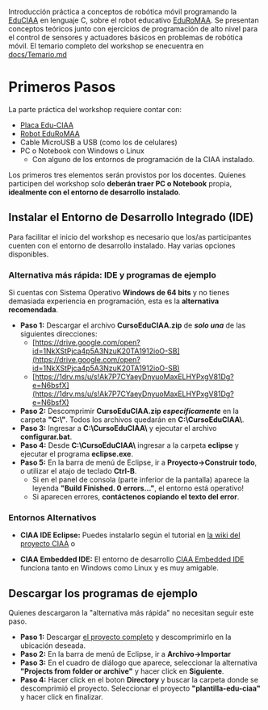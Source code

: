 Introducción práctica a conceptos de robótica móvil programando la [EduCIAA](http://www.proyecto-ciaa.com.ar/) en lenguaje C, sobre el robot educativo [EduRoMAA](https://github.com/ciiiutnfrc/eduromaa).
Se presentan conceptos teóricos junto con ejercicios de programación de alto nivel para el control de sensores y actuadores básicos en problemas de robótica móvil.
El temario completo del workshop se enecuentra en [docs/Temario.md](Temario.md) 

# Primeros Pasos

La parte práctica del workshop requiere contar con:
* [Placa Edu-CIAA](http://www.proyecto-ciaa.com.ar/devwiki/doku.php?id=desarrollo:edu-ciaa:edu-ciaa-nxp)
* [Robot EduRoMAA](https://github.com/ciiiutnfrc/eduromaa)
* Cable MicroUSB a USB (como los de celulares)
* PC o Notebook con Windows o Linux
  * Con alguno de los entornos de programación de la CIAA instalado.

Los primeros tres elementos serán provistos por los docentes. Quienes participen del workshop solo **deberán traer PC o Notebook** propia, **idealmente con el entorno de desarrollo instalado**.

## Instalar el Entorno de Desarrollo Integrado (IDE)
Para facilitar el inicio del workshop es necesario que los/as participantes cuenten con el entorno de desarrollo instalado. Hay varias opciones disponibles.

### Alternativa más rápida: IDE y programas de ejemplo
Si cuentas con Sistema Operativo **Windows de 64 bits** y no tienes demasiada experiencia en programación, esta es la **alternativa recomendada**.

- **Paso 1:** Descargar el archivo **CursoEduCIAA.zip** de **_solo una_** de las siguientes direcciones:
	- [https://drive.google.com/open?id=1NkXStPjca4p5A3NzuK20TA1912ioO-SB](https://drive.google.com/open?id=1NkXStPjca4p5A3NzuK20TA1912ioO-SB)
	- [https://1drv.ms/u/s!Ak7P7CYaeyDnyuoMaxELHYPxgV81Dg?e=N6bsfX](https://1drv.ms/u/s!Ak7P7CYaeyDnyuoMaxELHYPxgV81Dg?e=N6bsfX)
- **Paso 2:** Descomprimir **CursoEduCIAA.zip _específicamente_** en la carpeta **"C:\\"**. Todos los archivos quedarán en **C:\\CursoEduCIAA\\**.
- **Paso 3:** Ingresar a **C:\\CursoEduCIAA\\** y ejecutar el archivo **configurar.bat**.
- **Paso 4:** Desde **C:\\CursoEduCIAA\\** ingresar a la carpeta **eclipse** y ejecutar el programa **eclipse.exe**.
- **Paso 5:** En la barra de menú de Eclipse, ir a **Proyecto->Construir todo**, o utilizar el atajo de teclado **Ctrl-B**. 
  - Si en el panel de consola (parte inferior de la pantalla) aparece la leyenda **"Build Finished. 0 errors..."**, el entorno está operativo!
  - Si aparecen errores, **contáctenos copiando el texto del error**. 

### Entornos Alternativos

* **CIAA IDE Eclipse:** Puedes instalarlo según el tutorial en [la wiki del proyecto CIAA](http://www.proyecto-ciaa.com.ar/devwiki/doku.php?id=desarrollo:firmware:user_manual) o 

* **CIAA Embedded IDE:** El entorno de desarrollo [CIAA Embedded IDE](https://github.com/martinribelotta/embedded-ide-builder/releases/) funciona tanto en Windows como Linux y es muy amigable.

## Descargar los programas de ejemplo

Quienes descargaron la "alternativa más rápida" no necesitan seguir este paso.
* **Paso 1:** Descargar [el proyecto completo](https://github.com/martinbaudino/workshopSASE19) y descomprimirlo en la ubicación deseada.
* **Paso 2:** En la barra de menú de Eclipse, ir a **Archivo->Importar**
* **Paso 3:** En el cuadro de diálogo que aparece, seleccionar la alternativa **"Projects from folder or archive"** y hacer click en **Siguiente**.
* **Paso 4:** Hacer click en el boton **Directory** y buscar la carpeta donde se descomprimió el proyecto. Seleccionar el proyecto **"plantilla-edu-ciaa"** y hacer click en finalizar.
